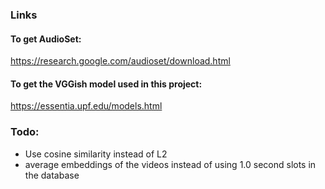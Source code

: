 ### Links

#### To get AudioSet: 
https://research.google.com/audioset/download.html

#### To get the VGGish model used in this project:
https://essentia.upf.edu/models.html

### Todo:
- Use cosine similarity instead of L2
- average embeddings of the videos instead of using 1.0 second slots in the database